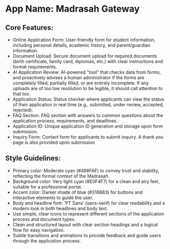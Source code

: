 # **App Name**: Madrasah Gateway

## Core Features:

- Online Application Form: User-friendly form for student information, including personal details, academic history, and parent/guardian information.
- Document Upload: Secure document upload for required documents (birth certificate, family card, diplomas, etc.) with clear instructions and format requirements.
- AI Application Review: AI-powered "tool" that checks data from forms, and proactively advises a human administrator if the forms are completely filled, partially filled, or are entirely incomplete. If any uploads are of too low resolution to be legible, it should call attention to that too.
- Application Status: Status checker where applicants can view the status of their application in real time (e.g., submitted, under review, accepted, rejected).
- FAQ Section: FAQ section with answers to common questions about the application process, requirements, and deadlines.
- Application ID: Unique application ID generation and storage upon form submission.
- Inquiry Form: Contact form for applicants to submit inquiry. A thank you page is also provided upon submission

## Style Guidelines:

- Primary color: Moderate cyan (#468FAF) to convey trust and stability, reflecting the formal context of the Madrasah.
- Background color: Very light cyan (#E0F4F7) for a clean and airy feel, suitable for a professional portal.
- Accent color: Darker shade of blue (#316B83) for buttons and interactive elements to guide the user.
- Body and headline font: 'PT Sans' (sans-serif) for clear readability and a modern look in both headlines and body text.
- Use simple, clear icons to represent different sections of the application process and document types.
- Clean and structured layout with clear section headings and a logical flow for easy navigation.
- Subtle transitions and animations to provide feedback and guide users through the application process.
